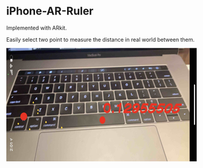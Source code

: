 # iPhone-AR-Ruler

Implemented with ARkit.

Easily select two point to measure the distance in real world between them.

<img src="https://github.com/BingXiong1995/iPhone-AR-Ruler/blob/main/img/1.jpg" height="300">
